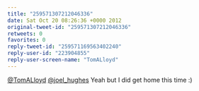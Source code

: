 ```yaml
---
title: "259571307212046336"
date: Sat Oct 20 08:26:36 +0000 2012
original-tweet-id: "259571307212046336"
retweets: 0
favorites: 0
reply-tweet-id: "259571169563402240"
reply-user-id: "223904855"
reply-user-screen-name: "TomALloyd"
---
```

<a href="https://twitter.com/TomALloyd">@TomALloyd</a> <a href="https://twitter.com/joel_hughes">@joel_hughes</a> Yeah but I did get home this time :)
